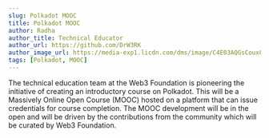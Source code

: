 ```yaml
---
slug: Polkadot MOOC
title: Polkadot MOOC
author: Radha
author_title: Technical Educator
author_url: https://github.com/DrW3RK
author_image_url: https://media-exp1.licdn.com/dms/image/C4E03AQGsCoux8StFSQ/profile-displayphoto-shrink_400_400/0/1623630166521?e=1634169600&v=beta&t=mWIiFJXmz1HiR1_NjNrxp1KRTFfDAB4z-7RQL4evbvs
tags: [Polkadot, MOOC]
---
```

The technical education team at the Web3 Foundation is pioneering the initiative of creating an introductory course
on Polkadot. This will be a Massively Online Open Course (MOOC) hosted on a platform that can issue credentials for course completion. The MOOC development will be in the open and will be driven by the contributions from the community which will be curated by Web3 Foundation.
